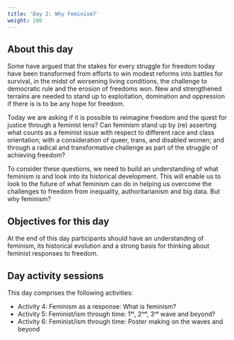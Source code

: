 ```yaml
---
title: 'Day 2: Why Feminism?'
weight: 200
---
```


## About this day

Some have argued that the stakes for every struggle for freedom today have
been transformed from efforts to win modest reforms into battles for survival,
in the midst of worsening living conditions, the challenge to democratic rule
and the erosion of freedoms won. New and strengthened terrains are needed
to stand up to exploitation, domination and oppression if there is is to be any
hope for freedom.

Today we are asking if it is possible to reimagine freedom and the quest for
justice through a feminist lens? Can feminism stand up by (re) asserting what
counts as a feminist issue with respect to different race and class orientation;
with a consideration of queer, trans, and disabled women; and through a
radical and transformative challenge as part of the struggle of achieving
freedom?

To consider these questions, we need to build an understanding of what
feminism is and look into its historical development. This will enable us to look
to the future of what feminism can do in helping us overcome the challenges
to freedom from inequality, authoritarianism and big data. But why feminism?

## Objectives for this day

At the end of this day participants should have an understanding of feminism,
its historical evolution and a strong basis for thinking about feminist responses
to freedom.

## Day activity sessions

This day comprises the following activities:

* Activity 4: Feminism as a response: What is feminism?
* Activity 5: Feminist/ism through time: 1ˢᵗ, 2ⁿᵈ, 3ʳᵈ wave and beyond?
* Activity 6: Feminist/ism through time: Poster making on the waves and
  beyond
